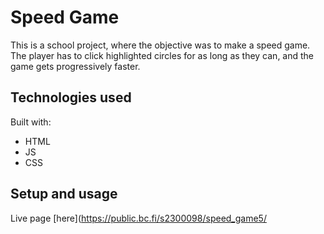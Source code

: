 # Speed Game

This is a school project, where the objective was to make a speed game. The player has to click highlighted circles for as long as they can, and the game gets progressively faster.

## Technologies used

Built with:

- HTML
- JS
- CSS

## Setup and usage

Live page [here](https://public.bc.fi/s2300098/speed_game5/
